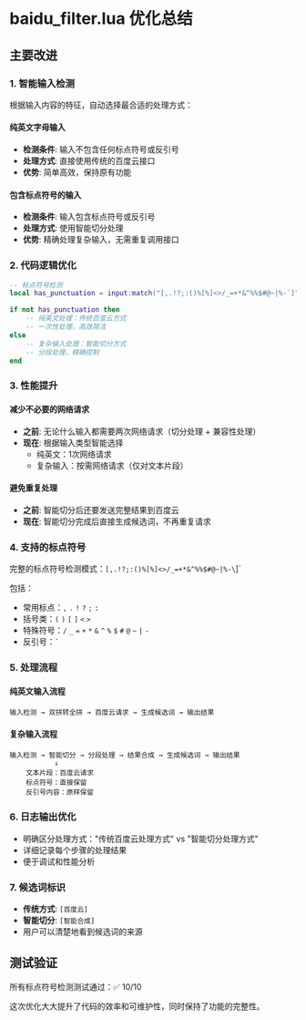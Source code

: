 # baidu_filter.lua 优化总结

## 主要改进

### 1. 智能输入检测
根据输入内容的特征，自动选择最合适的处理方式：

#### 纯英文字母输入
- **检测条件**: 输入不包含任何标点符号或反引号
- **处理方式**: 直接使用传统的百度云接口
- **优势**: 简单高效，保持原有功能

#### 包含标点符号的输入
- **检测条件**: 输入包含标点符号或反引号
- **处理方式**: 使用智能切分处理
- **优势**: 精确处理复杂输入，无需重复调用接口

### 2. 代码逻辑优化

```lua
-- 标点符号检测
local has_punctuation = input:match("[,.!?;:()%[%]<>/_=+*&^%%$#@~|%-`]") ~= nil

if not has_punctuation then
    -- 纯英文处理：传统百度云方式
    -- 一次性处理，高效简洁
else
    -- 复杂输入处理：智能切分方式
    -- 分段处理，精确控制
end
```

### 3. 性能提升

#### 减少不必要的网络请求
- **之前**: 无论什么输入都需要两次网络请求（切分处理 + 兼容性处理）
- **现在**: 根据输入类型智能选择
  - 纯英文：1次网络请求
  - 复杂输入：按需网络请求（仅对文本片段）

#### 避免重复处理
- **之前**: 智能切分后还要发送完整结果到百度云
- **现在**: 智能切分完成后直接生成候选词，不再重复请求

### 4. 支持的标点符号
完整的标点符号检测模式：`[,.!?;:()%[%]<>/_=+*&^%%$#@~|%-\`]`

包括：
- 常用标点：`,` `.` `!` `?` `;` `:`
- 括号类：`(` `)` `[` `]` `<` `>`
- 特殊符号：`/` `_` `=` `+` `*` `&` `^` `%` `$` `#` `@` `~` `|` `-`
- 反引号：`` ` ``

### 5. 处理流程

#### 纯英文输入流程
```
输入检测 → 双拼转全拼 → 百度云请求 → 生成候选词 → 输出结果
```

#### 复杂输入流程
```
输入检测 → 智能切分 → 分段处理 → 结果合成 → 生成候选词 → 输出结果
           ↓
    文本片段：百度云请求
    标点符号：直接保留
    反引号内容：原样保留
```

### 6. 日志输出优化
- 明确区分处理方式："传统百度云处理方式" vs "智能切分处理方式"
- 详细记录每个步骤的处理结果
- 便于调试和性能分析

### 7. 候选词标识
- **传统方式**: `[百度云]`
- **智能切分**: `[智能合成]`
- 用户可以清楚地看到候选词的来源

## 测试验证

所有标点符号检测测试通过：✅ 10/10

这次优化大大提升了代码的效率和可维护性，同时保持了功能的完整性。
